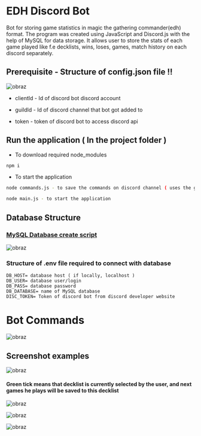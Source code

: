 # EDH Discord Bot

Bot for storing game statistics in magic the gathering commander(edh) format. 
The program was created using JavaScript and Discord.js with the help of MySQL for data storage.
It allows user to store the stats of each game played like f.e decklists, wins, loses, games, match history
on each discord separately.

## Prerequisite - Structure of config.json file ‼

![obraz](https://user-images.githubusercontent.com/59234543/225375104-310fa125-21d9-4dda-9d0b-10656a97f1e0.png) 

* clientId - Id of discord bot discord account

* guildId - Id of discord channel that bot got added to

* token - token of discord bot to access discord api

 ## Run the application ( In the project folder ) 
 
 * To download required node_modules
 ```sh
 npm i
  ```
  * To start the application
 ```sh
 node commands.js - to save the commands on discord channel ( uses the guildId )
 
 node main.js - to start the application
 ```
 
 ## Database Structure
 
 ### [MySQL Database create script](https://github.com/LainonShiraya/discord_bot/blob/main/Discord_bot.sql)
 
 ![obraz](https://user-images.githubusercontent.com/59234543/225377604-d6b76a37-d151-4ef0-8f9c-bd38ab20ce7c.png)
 
### Structure of .env file required to connect with database
```
DB_HOST= database host ( if locally, localhost )
DB_USER= database user/login
DB_PASS= database password
DB_DATABASE= name of MySQL database
DISC_TOKEN= Token of discord bot from discord developer website
```

# Bot Commands

![obraz](https://user-images.githubusercontent.com/59234543/225380951-23e47d75-0a2b-4ae0-9204-40e67da340d2.png)

## Screenshot examples

![obraz](https://user-images.githubusercontent.com/59234543/225382226-05ab85b1-592b-4405-97f4-a0bd378ecf46.png)
#### Green tick means that decklist is currently selected by the user, and next games he plays will be saved to this decklist

 <p float="center" align="center">
 
![obraz](https://user-images.githubusercontent.com/59234543/225383279-4a809e47-f041-4587-92af-7b023064da58.png)

![obraz](https://user-images.githubusercontent.com/59234543/225385565-a249d737-6ede-4a89-8dc2-a966467bda6d.png)

![obraz](https://user-images.githubusercontent.com/59234543/225385491-4f14e763-1ada-49fa-b7d6-ab13ab6ef708.png)
</p>

